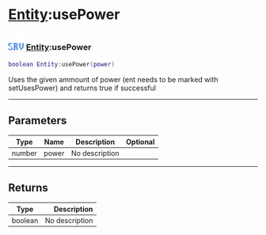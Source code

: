# [Entity](../entity/README.md):usePower

### <img src="../../.gitbook/assets/server.png" width="32" height="32" /> [Entity](../entity/README.md):usePower

```lua
boolean Entity:usePower(power)
```

Uses the given ammount of power (ent needs to be marked with setUsesPower) and returns true if successful<br>

-----------------
## Parameters

| Type   | Name | Description | Optional |
| ------ | ---- | ----------- | -------: |
| number | power | No description |  |

-----------------
## Returns

| Type   | Description |
| ------ | ----------: |
| boolean | No description |
